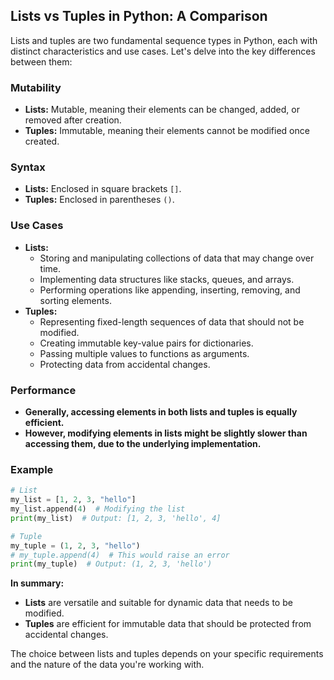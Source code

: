 ## Lists vs Tuples in Python: A Comparison

Lists and tuples are two fundamental sequence types in Python, each with distinct characteristics and use cases. Let's delve into the key differences between them:

### Mutability
* **Lists:** Mutable, meaning their elements can be changed, added, or removed after creation.
* **Tuples:** Immutable, meaning their elements cannot be modified once created.

### Syntax
* **Lists:** Enclosed in square brackets `[]`.
* **Tuples:** Enclosed in parentheses `()`.

### Use Cases
* **Lists:**
    * Storing and manipulating collections of data that may change over time.
    * Implementing data structures like stacks, queues, and arrays.
    * Performing operations like appending, inserting, removing, and sorting elements.
* **Tuples:**
    * Representing fixed-length sequences of data that should not be modified.
    * Creating immutable key-value pairs for dictionaries.
    * Passing multiple values to functions as arguments.
    * Protecting data from accidental changes.

### Performance
* **Generally, accessing elements in both lists and tuples is equally efficient.**
* **However, modifying elements in lists might be slightly slower than accessing them, due to the underlying implementation.**

### Example
```python
# List
my_list = [1, 2, 3, "hello"]
my_list.append(4)  # Modifying the list
print(my_list)  # Output: [1, 2, 3, 'hello', 4]

# Tuple
my_tuple = (1, 2, 3, "hello")
# my_tuple.append(4)  # This would raise an error
print(my_tuple)  # Output: (1, 2, 3, 'hello')
```

**In summary:**

* **Lists** are versatile and suitable for dynamic data that needs to be modified.
* **Tuples** are efficient for immutable data that should be protected from accidental changes.

The choice between lists and tuples depends on your specific requirements and the nature of the data you're working with.
